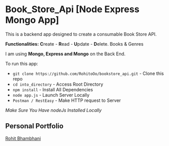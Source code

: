 # Book_Store_Api [Node Express Mongo App] 

This is a backend app designed to create a consumable Book Store API.

**Functionalities:** **C**reate - **R**ead - **U**pdate - **D**elete. Books & Genres

I am using **Mongo, Express and Mongo** on the Back End.

To run this app:

* `git clone https://github.com/RohitoOo/bookstore_api.git` - Clone this repo
* `cd into_directory` - Access Root Directory
* `npm install` - Install All Dependencies
* `node app.js` - Launch Server Locally   
* `Postman / RestEasy` - Make HTTP request to Server   

*Make Sure You Have nodeJs Installed Locally*

Personal Portfolio
-------------------

[Rohit Bhambhani](http://rohito.com)
